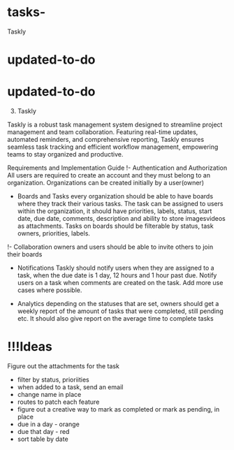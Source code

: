 # tasks-
 Taskly
# updated-to-do
 
# updated-to-do
 
3. Taskly

Taskly is a robust task management system designed to streamline project management and team collaboration. Featuring real-time updates, automated reminders, and comprehensive reporting, Taskly ensures seamless task tracking and efficient workflow management, empowering teams to stay organized and productive.

Requirements and Implementation Guide
!-  Authentication and Authorization All users are required to create an account and they must belong to an organization. Organizations can be created initially by a user(owner) 


- Boards and Tasks every organization should be able to have boards where they track their various tasks. The task can be assigned to users within the organization, it should have priorities, labels, status, start date, due date, comments, description and ability to store imagesvideos as attachments. Tasks on boards should be filterable by status, task owners, priorities, labels.

!-  Collaboration owners and users should be able to invite others to join their boards

- Notifications Taskly should notify users when they are assigned to a task, when the due date is 1 day, 12 hours and 1 hour past due. Notify users on a task when comments are created on the task. Add more use cases where possible.

- Analytics depending on the statuses that are set, owners should get a weekly report of the amount of tasks that were completed, still pending etc. It should also give report on the average time to complete tasks

 

 # !!!Ideas
 Figure out the attachments for the task
 - filter by status, prioriities
 - when added to a task, send an email
 - change name in place 
 - routes to patch each feature
 - figure out a creative way to mark as completed or mark as pending, in place 
 - due in a day - orange 
 - due that day - red 
 - sort table by date 